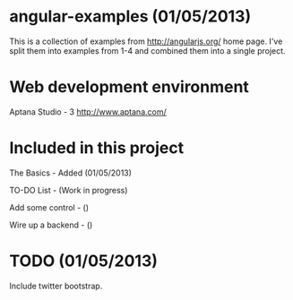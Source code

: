 angular-examples (01/05/2013)
=============================
This is a collection of examples from http://angularjs.org/ home page.
I've split them into examples from 1-4 and combined them into a single project.


Web development environment
===========================
Aptana Studio - 3 http://www.aptana.com/


Included in this project
========================
The Basics - Added (01/05/2013)

TO-DO List - (Work in progress)

Add some control - ()

Wire up a backend - ()



TODO (01/05/2013)
=================
Include twitter bootstrap.
